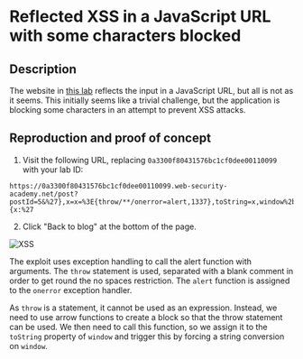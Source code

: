 # Reflected XSS in a JavaScript URL with some characters blocked

## Description

The website in [this lab](https://portswigger.net/web-security/cross-site-scripting/contexts/lab-javascript-url-some-characters-blocked) reflects the input in a JavaScript URL, but all is not as it seems. This initially seems like a trivial challenge, but the application is blocking some characters in an attempt to prevent XSS attacks. 

## Reproduction and proof of concept

1. Visit the following URL, replacing `0a3300f80431576bc1cf0dee00110099` with your lab ID:

```text
https://0a3300f80431576bc1cf0dee00110099.web-security-academy.net/post?postId=5&%27},x=x=%3E{throw/**/onerror=alert,1337},toString=x,window%2b%27%27,{x:%27
```

2. Click "Back to blog" at the bottom of the page.

![XSS](/_static/images/xss11.png)

The exploit uses exception handling to call the alert function with arguments. The `throw` statement is used, separated with a blank comment in order to get round the no spaces restriction. The `alert` function is assigned to the `onerror` exception handler.

As `throw` is a statement, it cannot be used as an expression. Instead, we need to use arrow functions to create a block so that the throw statement can be used. We then need to call this function, so we assign it to the `toString` property of `window` and trigger this by forcing a string conversion on `window`.
